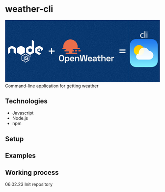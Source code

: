 # weather-cli
![weather-cli](ghtitle.jpg)
Command-line application for getting weather

## Technologies
+ Javascript
+ Node.js
+ npm

## Setup

## Examples

## Working process

06.02.23 Init repository
